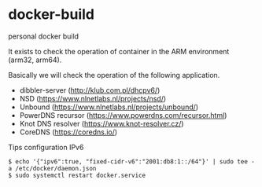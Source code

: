 # docker-build
personal docker build

It exists to check the operation of container in the ARM environment (arm32, arm64).

Basically we will check the operation of the following application.

- dibbler-server (http://klub.com.pl/dhcpv6/)
- NSD (https://www.nlnetlabs.nl/projects/nsd/)
- Unbound (https://www.nlnetlabs.nl/projects/unbound/)
- PowerDNS recursor (https://www.powerdns.com/recursor.html)
- Knot DNS resolver (https://www.knot-resolver.cz/)
- CoreDNS (https://coredns.io/)

Tips
configuration IPv6
```
$ echo '{"ipv6":true, "fixed-cidr-v6":"2001:db8:1::/64"}' | sudo tee -a /etc/docker/daemon.json
$ sudo systemctl restart docker.service
```

